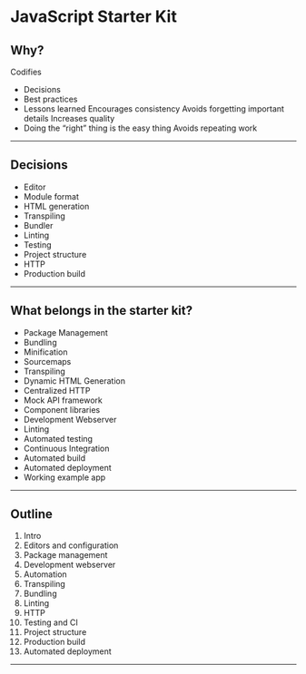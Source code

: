 # JavaScript Starter Kit

## Why?

Codifies
- Decisions
- Best practices
- Lessons learned
  Encourages consistency
  Avoids forgetting important details
  Increases quality
- Doing the “right” thing is the easy thing Avoids repeating work

---

## Decisions

* Editor
* Module format
* HTML generation
* Transpiling
* Bundler
* Linting
* Testing
* Project structure
* HTTP
* Production build

---

## What belongs in the starter kit?

* Package Management
* Bundling
* Minification
* Sourcemaps
* Transpiling
* Dynamic HTML Generation
* Centralized HTTP
* Mock API framework
* Component libraries
* Development Webserver 
* Linting
* Automated testing 
* Continuous Integration 
* Automated build 
* Automated deployment 
* Working example app

---

## Outline

1. Intro
2. Editors and configuration
3. Package management
4. Development webserver
5. Automation
6. Transpiling
7. Bundling
8. Linting
9. HTTP
10. Testing and CI
11. Project structure
12. Production build
13. Automated deployment

---


